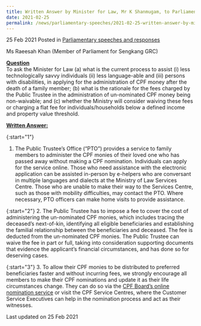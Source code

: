 ```yaml
---
title: Written Answer by Minister for Law, Mr K Shanmugam, to Parliamentary Question on Process to Assist Disadvantaged Persons in Applying for Administration of CPF Money After Demise of Family Member
date: 2021-02-25
permalink: /news/parliamentary-speeches/2021-02-25-written-answer-by-minister-for-law-mr-k-shanmugam-to-pq-disadvantaged-applying-for-adminstration-of-cpf-money/
---
```


25 Feb 2021 Posted in [Parliamentary speeches and responses](/news/parliamentary-speeches)

Ms Raeesah Khan (Member of Parliament for Sengkang GRC)
  
**<b><u>Question</u></b>**  
To ask the Minister for Law (a) what is the current process to assist (i) less technologically savvy individuals (ii) less language-able and (iii) persons with disabilities, in applying for the administration of CPF money after the death of a family member; (b) what is the rationale for the fees charged by the Public Trustee in the administration of un-nominated CPF money being non-waivable; and (c) whether the Ministry will consider waiving these fees or charging a flat fee for individuals/households below a defined income and property value threshold.

**<b><u>Written Answer:</u></b>**  

{:start="1"}
1. The Public Trustee’s Office (“PTO”) provides a service to family members to administer the CPF monies of their loved one who has passed away without making a CPF nomination.  Individuals can apply for the service online.  Those who need assistance with the electronic application can be assisted in-person by e-helpers who are conversant in multiple languages and dialects at the Ministry of Law Services Centre. Those who are unable to make their way to the Services Centre, such as those with mobility difficulties, may contact the PTO. Where necessary, PTO officers can make home visits to provide assistance. 

{:start="2"}
2. The Public Trustee has to impose a fee to cover the cost of administering the un-nominated CPF monies, which includes tracing the deceased’s next-of-kin, identifying all eligible beneficiaries and establishing the familial relationship between the beneficiaries and deceased. The fee is deducted from the un-nominated CPF monies. The Public Trustee can waive the fee in part or full, taking into consideration supporting documents that evidence the applicant’s financial circumstances, and has done so for deserving cases.
  
{:start="3"}
3. To allow their CPF monies to be distributed to preferred beneficiaries faster and without incurring fees, we strongly encourage all members to make their CPF nominations and update it as their life circumstances change. They can do so via the <a href="https://cpf.gov.sg/MakeCPFNom" target="new">CPF Board’s online nomination service</a> or visit the CPF Service Centres, where the Customer Service Executives can help in the nomination process and act as their witnesses.


<p class="right-side-updated">Last updated on 25 Feb 2021</p>

